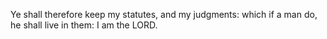 Ye shall therefore keep my statutes, and my judgments: which if a man do, he shall live in them: I am the LORD.
